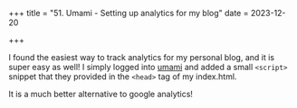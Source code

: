 +++
title = "51. Umami - Setting up analytics for my blog"
date = 2023-12-20

+++

I found the easiest way to track analytics for my personal blog, and it is super easy as well!
I simply logged into [umami](https://umami.is/) and added a small `<script>` snippet that they provided in the `<head>` tag of my index.html.

It is a much better alternative to google analytics!
